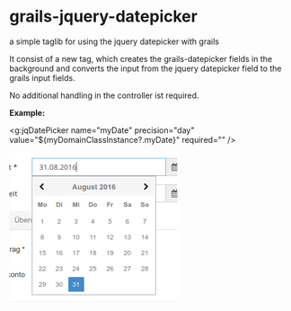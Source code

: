 # grails-jquery-datepicker
a simple taglib for using the jquery datepicker with grails

It consist of a new tag, which creates the grails-datepicker fields in the background and converts the input from the jquery datepicker field to the grails input fields.

No additional handling in the controller ist required.

**Example:**

&lt;g:jqDatePicker name="myDate" precision="day"  value="${myDomainClassInstance?.myDate}" required="" /&gt;


![alt tag](https://raw.githubusercontent.com/susannej/grails-jquery-datepicker/master/DateField.png)
